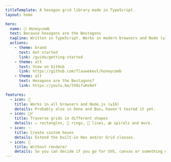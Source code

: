 ```yaml
---
titleTemplate: A hexagon grid library made in TypeScript.
layout: home

hero:
  name: ⬡ Honeycomb
  text: Because hexagons are the Bestagons
  tagline: Written in TypeScript. Works in modern browsers and Node (≥16).
  actions:
    - theme: brand
      text: Get started
      link: /guide/getting-started
    - theme: alt
      text: View on GitHub
      link: https://github.com/flauwekeul/honeycomb
    - theme: alt
      text: Hexagons are the Bestagons?
      link: https://youtu.be/thOifuHs6eY

features:
  - icon: 🙌
    title: Works in all browsers and Node.js (≥16)
    details: Probably also in Deno and Bun… haven't tested it yet.
  - icon: 🚶‍♂️
    title: Traverse grids in different shapes
    details: ▭ rectangles, ⃝ rings, ⎯ lines, ꩜ spirals and more.
  - icon: ✨
    title: Create custom hexes
    details: Extend the built-in Hex and/or Grid classes.
  - icon: 🎨
    title: Without renderer
    details: So you can decide if you go for SVG, canvas or something else.
---
```


<!-- <iframe width="560" height="315" src="https://www.youtube-nocookie.com/embed/thOifuHs6eY" title="YouTube video player" frameborder="0" allow="accelerometer; autoplay; clipboard-write; encrypted-media; gyroscope; picture-in-picture" allowfullscreen></iframe> -->
